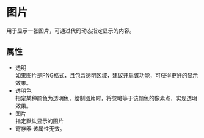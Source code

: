 # 图片
用于显示一张图片，可通过代码动态指定显示的内容。

## 属性
* 透明   
  如果图片是PNG格式，且包含透明区域，建议开启该功能，可获得更好的显示效果。     
* 透明色   
   指定某种颜色为透明色，绘制图片时，将忽略等于该颜色的像素点，实现透明效果。 
* 图片   
  指定默认显示的图片  
* 寄存器
  该属性无效。
  
